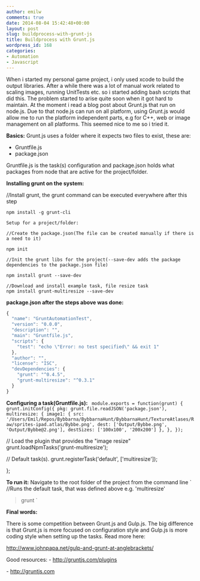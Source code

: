 ```yaml
---
author: emilw
comments: true
date: 2014-08-04 15:42:48+00:00
layout: post
slug: buildprocess-with-grunt-js
title: Buildprocess with Grunt.js
wordpress_id: 168
categories:
- Automation
- Javascript
---
```


When i started my personal game project, i only used xcode to build the output libraries. After a while there was a lot of manual work related to scaling images, running UnitTests etc. so i started adding bash scripts that did this. The problem started to arise quite soon when it got hard to maintain. At the moment i read a blog post about Grunt.js that run on node.js. Due to that node.js can run on all platform, using Grunt.js would allow me to run the platform independent parts, e.g for C++, web or image management on all platforms. This seemed nice to me so i tried it.

**Basics:**
Grunt.js uses a folder where it expects two files to exist, these are:
- Gruntfile.js
- package.json

Gruntfile.js is the task(s) configuration and package.json holds what packages from node that are active for the project/folder.

**Installing grunt on the system:**

//Install grunt, the grunt command can be executed everywhere after this step
```
npm install -g grunt-cli
```

    Setup for a project/folder:

    //Create the package.json(The file can be created manually if there is a need to it)

    npm init

    //Init the grunt libs for the project(--save-dev adds the package dependencies to the package.json file)

    npm install grunt --save-dev

    //Download and install example task, file resize task
    npm install grunt-multiresize --save-dev


**package.json after the steps above was done:**

```javascript
{
  "name": "GruntAutomationTest",
  "version": "0.0.0",
  "description": "",
  "main": "Gruntfile.js",
  "scripts": {
    "test": "echo \"Error: no test specified\" && exit 1"
  },
  "author": "",
  "license": "ISC",
  "devDependencies": {
    "grunt": "^0.4.5",
    "grunt-multiresize": "^0.3.1"
  }
}
```

**Configuring a task(Gruntfile.js):**
`
module.exports = function(grunt) {
grunt.initConfig({
pkg: grunt.file.readJSON('package.json'),
multiresize: {
image1: {
src: '/Users/Emil/Repos/Bybbarna/BybbarnaHunt/BybbarnaHunt/TextureAtlases/Raw/sprites-ipad.atlas/Bybbe.png',
dest: ['Output/Bybbe.png', 'Output/Bybbe@2.png'],
destSizes: ['100x100', '200x200']
},
},
});`

// Load the plugin that provides the "image resize"
grunt.loadNpmTasks('grunt-multiresize');

// Default task(s).
grunt.registerTask('default', ['multiresize']);

};

**To run it:**
Navigate to the root folder of the project from the command line
`
//Runs the default task, that was defined above e.g. 'multiresize'
>grunt
`



**Final words:**

There is some competition between Grunt.js and Gulp.js. The big difference is that Grunt.js is more focused on configuration style and Gulp.js is more coding style when setting up the tasks. Read more here:

http://www.johnpapa.net/gulp-and-grunt-at-anglebrackets/

Good resources:
- http://gruntjs.com/plugins

- http://gruntjs.com
